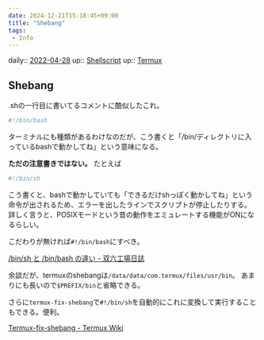 ```yaml
---
date: 2024-12-21T15:18:45+09:00
title: "Shebang"
tags:
 - Info
---
```


daily:: [2022-04-28](/Daily_Note/2022-04-28.md)
up:: [Shellscript](../Bar/Program/Shellscript.md)
up:: [Termux](Bar/App/Termux.md)

## Shebang
.shの一行目に書いてるコメントに酷似したこれ。
```bash
#!/bin/bash
```
ターミナルにも種類があるわけなのだが、こう書くと「/bin/ディレクトリに入っているbashで動かしてね」という意味になる。

**ただの注意書きではない。** たとえば
```bash
#!/bin/sh
```
こう書くと、bashで動かしていても「できるだけshっぽく動かしてね」という命令が出されるため、エラーを出したラインでスクリプトが停止したりする。
詳しく言うと、POSIXモードという昔の動作をエミュレートする機能がONになるらしい。

こだわりが無ければ`#!/bin/bash`にすべき。

[/bin/sh と /bin/bash の違い - 双六工場日誌](https://sechiro.hatenablog.com/entry/20120806/1344267619)

余談だが、termuxのshebangは`/data/data/com.termux/files/usr/bin`。
あまりにも長いので`$PREFIX/bin`と省略できる。

さらに`termux-fix-shebang`で`#!/bin/sh`を自動的にこれに変換して実行することもできる。便利。

[Termux-fix-shebang - Termux Wiki](https://wiki.termux.com/wiki/Termux-fix-shebang)
